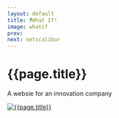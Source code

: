```yaml
---
layout: default
title: ?What If!
image: whatif
prev: 
next: netscalibur
---
```


# {{page.title}}

A websie for an innovation company

[![{{page.title}}]({{page.image}}.webp "{{page.title}}")]({{page.next}})
